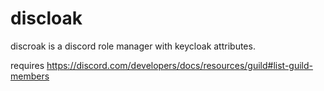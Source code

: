 # discloak

discroak is a discord role manager with keycloak attributes.

requires https://discord.com/developers/docs/resources/guild#list-guild-members

